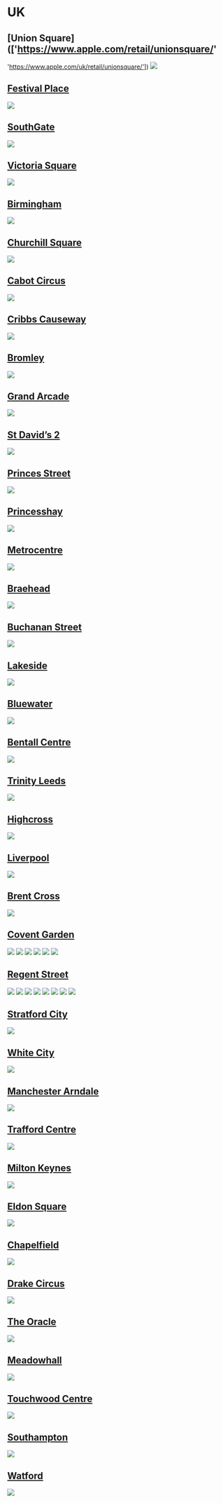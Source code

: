 
# UK

## [Union Square](['https://www.apple.com/retail/unionsquare/'
 'https://www.apple.com/uk/retail/unionsquare/'])
<img src="https://www.apple.com/uk/retail/unionsquare/images/hero_large_2x.jpg"/>

## [Festival Place](https://www.apple.com/uk/retail/festivalplace/)
<img src="https://www.apple.com/uk/retail/festivalplace/images/hero_large_2x.jpg"/>

## [SouthGate](https://www.apple.com/uk/retail/southgate/)
<img src="https://www.apple.com/uk/retail/southgate/images/hero_large_2x.jpg"/>

## [Victoria Square](https://www.apple.com/uk/retail/victoriasquare/)
<img src="https://www.apple.com/uk/retail/victoriasquare/images/hero_large_2x.jpg"/>

## [Birmingham](https://www.apple.com/uk/retail/birmingham/)
<img src="https://www.apple.com/uk/retail/birmingham/images/hero_large_2x.jpg"/>

## [Churchill Square](https://www.apple.com/uk/retail/churchillsquare/)
<img src="https://www.apple.com/uk/retail/churchillsquare/images/hero_large_2x.jpg"/>

## [Cabot Circus](https://www.apple.com/uk/retail/cabotcircus/)
<img src="https://www.apple.com/uk/retail/cabotcircus/images/hero_large_2x.jpg"/>

## [Cribbs Causeway](https://www.apple.com/uk/retail/cribbscauseway/)
<img src="https://www.apple.com/uk/retail/cribbscauseway/images/hero_large_2x.jpg"/>

## [Bromley](https://www.apple.com/uk/retail/bromley/)
<img src="https://www.apple.com/uk/retail/bromley/images/hero_large_2x.jpg"/>

## [Grand Arcade](https://www.apple.com/uk/retail/grandarcade/)
<img src="https://www.apple.com/uk/retail/grandarcade/images/hero_large_2x.jpg"/>

## [St David’s 2](https://www.apple.com/uk/retail/stdavids2/)
<img src="https://www.apple.com/uk/retail/stdavids2/images/hero_large_2x.jpg"/>

## [Princes Street](https://www.apple.com/uk/retail/princesstreet/)
<img src="https://www.apple.com/uk/retail/princesstreet/images/hero_large_2x.jpg"/>

## [Princesshay](https://www.apple.com/uk/retail/princesshay/)
<img src="https://www.apple.com/uk/retail/princesshay/images/hero_large_2x.jpg"/>

## [Metrocentre](https://www.apple.com/uk/retail/metrocentre/)
<img src="https://www.apple.com/uk/retail/metrocentre/images/hero_large_2x.jpg"/>

## [Braehead](https://www.apple.com/uk/retail/braehead/)
<img src="https://www.apple.com/uk/retail/braehead/images/hero_large_2x.jpg"/>

## [Buchanan Street](https://www.apple.com/uk/retail/buchananstreet/)
<img src="https://www.apple.com/uk/retail/buchananstreet/images/hero_large_2x.jpg"/>

## [Lakeside](https://www.apple.com/uk/retail/lakeside/)
<img src="https://www.apple.com/uk/retail/lakeside/images/hero_large_2x.jpg"/>

## [Bluewater](https://www.apple.com/uk/retail/bluewater/)
<img src="https://www.apple.com/uk/retail/bluewater/images/hero_large_2x.jpg"/>

## [Bentall Centre](https://www.apple.com/uk/retail/bentallcentre/)
<img src="https://www.apple.com/uk/retail/bentallcentre/images/hero_large_2x.jpg"/>

## [Trinity Leeds](https://www.apple.com/uk/retail/trinityleeds/)
<img src="https://www.apple.com/uk/retail/trinityleeds/images/hero_large_2x.jpg"/>

## [Highcross](https://www.apple.com/uk/retail/highcross/)
<img src="https://www.apple.com/uk/retail/highcross/images/hero_large_2x.jpg"/>

## [Liverpool](https://www.apple.com/uk/retail/liverpool/)
<img src="https://www.apple.com/uk/retail/liverpool/images/hero_large_2x.jpg"/>

## [Brent Cross](https://www.apple.com/uk/retail/brentcross/)
<img src="https://www.apple.com/uk/retail/brentcross/images/hero_large_2x.jpg"/>

## [Covent Garden](https://www.apple.com/uk/retail/coventgarden/)
<img src="https://www.apple.com/uk/retail/coventgarden/images/hero_large_2x.jpg"/>
<img src="https://www.apple.com/uk/retail/store/galleries/coventgarden/images/coventgarden_gallery_image2.jpg"/>
<img src="https://www.apple.com/uk/retail/store/galleries/coventgarden/images/coventgarden_gallery_image3.jpg"/>
<img src="https://www.apple.com/uk/retail/store/galleries/coventgarden/images/coventgarden_gallery_image4.jpg"/>
<img src="https://www.apple.com/uk/retail/store/galleries/coventgarden/images/coventgarden_gallery_image5.jpg"/>
<img src="https://www.apple.com/uk/retail/store/galleries/coventgarden/images/coventgarden_gallery_image6.jpg"/>

## [Regent Street](https://www.apple.com/uk/retail/regentstreet/)
<img src="https://www.apple.com/uk/retail/regentstreet/images/hero_large_2x.jpg"/>
<img src="https://www.apple.com/uk/retail/store/galleries/regentstreet/images/regentstreet_gallery_image2.jpg"/>
<img src="https://www.apple.com/uk/retail/store/galleries/regentstreet/images/regentstreet_gallery_image3.jpg"/>
<img src="https://www.apple.com/uk/retail/store/galleries/regentstreet/images/regentstreet_gallery_image4.jpg"/>
<img src="https://www.apple.com/uk/retail/store/galleries/regentstreet/images/regentstreet_gallery_image5.jpg"/>
<img src="https://www.apple.com/uk/retail/store/galleries/regentstreet/images/regentstreet_gallery_image6.jpg"/>
<img src="https://www.apple.com/uk/retail/store/galleries/regentstreet/images/regentstreet_gallery_image7.jpg"/>
<img src="https://www.apple.com/uk/retail/store/galleries/regentstreet/images/regentstreet_gallery_image8.jpg"/>

## [Stratford City](https://www.apple.com/uk/retail/stratfordcity/)
<img src="https://www.apple.com/uk/retail/stratfordcity/images/hero_large_2x.jpg"/>

## [White City](https://www.apple.com/uk/retail/whitecity/)
<img src="https://www.apple.com/uk/retail/whitecity/images/hero_large_2x.jpg"/>

## [Manchester Arndale](https://www.apple.com/uk/retail/manchesterarndale/)
<img src="https://www.apple.com/uk/retail/manchesterarndale/images/hero_large_2x.jpg"/>

## [Trafford Centre](https://www.apple.com/uk/retail/traffordcentre/)
<img src="https://www.apple.com/uk/retail/traffordcentre/images/hero_large_2x.jpg"/>

## [Milton Keynes](https://www.apple.com/uk/retail/miltonkeynes/)
<img src="https://www.apple.com/uk/retail/miltonkeynes/images/hero_large_2x.jpg"/>

## [Eldon Square](https://www.apple.com/uk/retail/eldonsquare/)
<img src="https://www.apple.com/uk/retail/eldonsquare/images/hero_large_2x.jpg"/>

## [Chapelfield](https://www.apple.com/uk/retail/chapelfield/)
<img src="https://www.apple.com/uk/retail/chapelfield/images/hero_large_2x.jpg"/>

## [Drake Circus](https://www.apple.com/uk/retail/drakecircus/)
<img src="https://www.apple.com/uk/retail/drakecircus/images/hero_large_2x.jpg"/>

## [The Oracle](https://www.apple.com/uk/retail/theoracle/)
<img src="https://www.apple.com/uk/retail/theoracle/images/hero_large_2x.jpg"/>

## [Meadowhall](https://www.apple.com/uk/retail/meadowhall/)
<img src="https://www.apple.com/uk/retail/meadowhall/images/hero_large_2x.jpg"/>

## [Touchwood Centre](https://www.apple.com/uk/retail/touchwoodcentre/)
<img src="https://www.apple.com/uk/retail/touchwoodcentre/images/hero_large_2x.jpg"/>

## [Southampton](https://www.apple.com/uk/retail/southampton/)
<img src="https://www.apple.com/uk/retail/southampton/images/hero_large_2x.jpg"/>

## [Watford](https://www.apple.com/uk/retail/watford/)
<img src="https://www.apple.com/uk/retail/watford/images/hero_large_2x.jpg"/>
